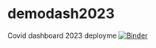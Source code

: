 # demodash2023
Covid dashboard 2023 deployme
[![Binder](https://mybinder.org/badge_logo.svg)](https://mybinder.org/v2/gh/Link-mask/demodash2023/HEAD?urlpath=voila%2Frender%2FDashboard.ipynb)

